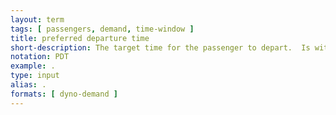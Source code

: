 ```yaml
---
layout: term
tags: [ passengers, demand, time-window ]
title: preferred departure time
short-description: The target time for the passenger to depart.  Is within the departure time window.  In trips with more rigidity surrounding the departure time (i.e. commuting home from work), the preferred departure time is often used for finding a forward shortest path to the destination.
notation: PDT
example: .
type: input
alias: .
formats: [ dyno-demand ]
---
```

